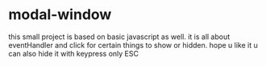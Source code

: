 # modal-window
this small project is based on basic javascript as well. it is all about eventHandler and click for certain things to show or hidden.
hope u like it
u can also hide it with keypress only ESC

